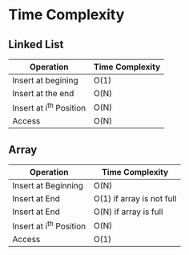 # Time Complexity

## Linked List 

| Operation | Time Complexity |
| ----------- | ----------- |
| Insert at begining | O(1) |
| Insert at the end | O(N) |
| Insert at i<sup>th</sup> Position | O(N) |
| Access | O(N) |


## Array 
| Operation | Time Complexity |
| ----------- | ----------- |
| Insert at Beginning | O(N) |
| Insert at End | O(1) if array is not full |
| Insert at End | O(N) if array is full |
| Insert at i<sup>th</sup> Position | O(N) |
| Access | O(1) |